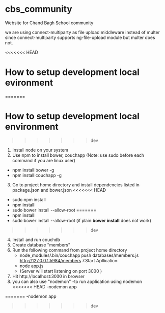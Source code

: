 # cbs_community
Website for Chand Bagh School community


we are using connect-multiparty as file upload middleware instead of multer since connect-multiparty supports ng-file-upload module but multer does not.

<<<<<<< HEAD
# How to setup development local evironment
=======

# How to setup development local environment
>>>>>>> dev
1. Install node on your system
2. Use npm to install bower, couchapp (Note: use sudo before each command if you are linux user)
  - npm install bower -g
  - npm install couchapp -g
3. Go to project home directory and install dependencies listed in package.json and bower.json
<<<<<<< HEAD
  - sudo npm install
  - npm install
  - sudo bower install --allow-root
=======
  - npm install
  - sudo bower install --allow-root  (if plain **bower install** does not work)
  
>>>>>>> dev
4. Install and run couchdb
5. Create database "members"
6. Run the following command from project home directory
   - node_modules/.bin/couchapp push databases/members.js http://127.0.0.1:5984/members
7.Start Apllication
   - node app.js
   - (Server will start listening on port 3000 )  
8. Hit http://localhost:3000 in browser
9. you can also use "nodemon"
    -to run application using nodemon
<<<<<<< HEAD
    -nodemon app



=======
    -nodemon app
>>>>>>> dev
